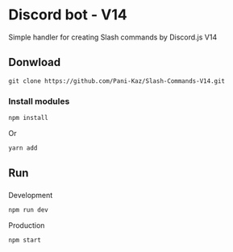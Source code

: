 <h1 align="left">Discord bot - V14</h1>
<p align="left">Simple handler for creating Slash commands by Discord.js V14</p>

###

<h2 align="left">Donwload</h2>

```
git clone https://github.com/Pani-Kaz/Slash-Commands-V14.git
```

<h3 align="left">Install modules</h3>

```javascript
npm install
```

<p align="left">Or</p>

```javascript
yarn add
```

###

<h2 align="left">Run</h2>

###

<p align="left">Development</p>

```javascript
npm run dev
```

<p align="left">Production</p>

```javascript
npm start
```

